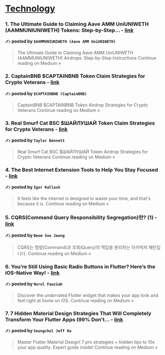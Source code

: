 
<h1><a href=https://medium.com/tag/technology/recommended target="_blank" rel="noopener noreferrer">Technology</a></h1>
<h3>1. The Ultimate Guide to Claiming Aave AMM UniUNIWETH (AAMMUNIUNIWETH) Tokens: Step-by-Step… - <a href="https://medium.com/@itsginger20/the-ultimate-guide-to-claiming-aave-amm-uniuniweth-aammuniuniweth-tokens-step-by-step-5a1b0ee5bc53?source=rss------technology-5" target="_blank" rel="noopener noreferrer">link</a></h3>

✍️ **posted by `$AAMMUNIUNIWETH (Aave AMM UniUNIWETH)`**

<blockquote>The Ultimate Guide to Claiming Aave AMM UniUNIWETH (AAMMUNIUNIWETH) Airdrops: Step-by-Step Instructions
Continue reading on Medium »</blockquote>

<h3>2. CaptainBNB $CAPTAINBNB Token Claim Strategies for Crypto Veterans - <a href="https://medium.com/@nesrat2/captainbnb-captainbnb-token-claim-strategies-for-crypto-veterans-e5ec29c3350d?source=rss------technology-5" target="_blank" rel="noopener noreferrer">link</a></h3>

✍️ **posted by `$CAPTAINBNB (CaptainBNB)`**

<blockquote>CaptainBNB $CAPTAINBNB Token Airdrop Strategies for Crypto Veterans
Continue reading on Medium »</blockquote>

<h3>3. Real Smurf Cat BSC $ШАЙЛУШАЙ Token Claim Strategies for Crypto Veterans - <a href="https://medium.com/@maxice8gc8h42/real-smurf-cat-bsc-%D1%88%D0%B0%D0%B9%D0%BB%D1%83%D1%88%D0%B0%D0%B9-token-claim-strategies-for-crypto-veterans-5865b03dd07b?source=rss------technology-5" target="_blank" rel="noopener noreferrer">link</a></h3>

✍️ **posted by `Taylor Bennett`**

<blockquote>Real Smurf Cat BSC $ШАЙЛУШАЙ Token Airdrop Strategies for Crypto Veterans
Continue reading on Medium »</blockquote>

<h3>4. The Best Internet Extension Tools to Help You Stay Focused - <a href="https://medium.com/@k4gu/the-best-internet-extension-tools-to-help-you-stay-focused-765e06c1fc88?source=rss------technology-5" target="_blank" rel="noopener noreferrer">link</a></h3>

✍️ **posted by `Igor Kallash`**

<blockquote>It feels like the internet is designed to waste your time, and that's because it is.
Continue reading on Medium »</blockquote>

<h3>5. CQRS(Command Query Responsibility Segregation)란? (1) - <a href="https://medium.com/@inithink/cqrs-command-query-responsibility-segregation-%EB%9E%80-1-19978ef8f74b?source=rss------technology-5" target="_blank" rel="noopener noreferrer">link</a></h3>

✍️ **posted by `Beom Soo Jeong`**

<blockquote>CQRS는 명령(Command)과 조회(Query)의 책임을 분리하는 아키텍처 패턴입니다.
Continue reading on Medium »</blockquote>

<h3>6. You’re Still Using Basic Radio Buttons in Flutter? Here’s the iOS-Native Way! - <a href="https://nurfazzi.medium.com/youre-still-using-basic-radio-buttons-in-flutter-here-s-the-ios-native-way-506f84d8ce25?source=rss------technology-5" target="_blank" rel="noopener noreferrer">link</a></h3>

✍️ **posted by `Nurul Fauziah`**

<blockquote>Discover the underrated Flutter widget that makes your app look and feel right at home on iOS.
Continue reading on Medium »</blockquote>

<h3>7. 7 Hidden Material Design Strategies That Will Completely Transform Your Flutter Apps (99% Don’t… - <a href="https://medium.com/@alaxhenry0121/7-hidden-material-design-strategies-that-will-completely-transform-your-flutter-apps-99-dont-041742875f44?source=rss------technology-5" target="_blank" rel="noopener noreferrer">link</a></h3>

✍️ **posted by `Seungchul Jeff Ha`**

<blockquote>Master Flutter Material Design! 7 pro strategies + hidden tips to 10x your app quality. Expert guide inside!
Continue reading on Medium »</blockquote>


